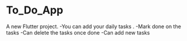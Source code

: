 # To_Do_App

A new Flutter project.
-You can add your daily tasks .
-Mark done on the tasks
-Can delete the tasks once done
-Can add new tasks



